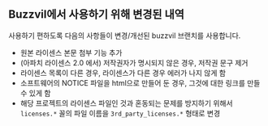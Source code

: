 ## Buzzvil에서 사용하기 위해 변경된 내역
사용하기 편하도록 다음의 사항들이 변경/개선된 buzzvil 브랜치를 사용합니다.
* 원본 라이센스 본문 첨부 기능 추가
* (아파치 라이센스 2.0 에서) 저작권자가 명시되지 않은 경우, 저작권 문구 제거
* 라이센스 목록이 다른 경우, 라이센스가 다른 경우 에러가 나지 않게 함
* 소프트웨어의 NOTICE 파일을 html으로 만들어 둔 경우, 그것에 대한 링크를 만들 수 있게 함
* 해당 프로젝트의 라이센스 파일인 것과 혼동되는 문제를 방지하기 위해서 `licenses.*` 꼴의 파일 이름을 `3rd_party_licenses.*` 형태로 변경

